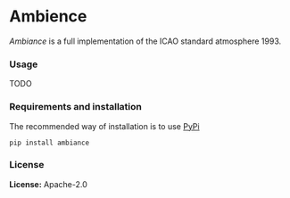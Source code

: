 # Ambience

*Ambiance* is a full implementation of the ICAO standard atmosphere 1993.

### Usage

TODO

### Requirements and installation

The recommended way of installation is to use [PyPi](https://pypi.org/project/ambiance/)

```
pip install ambiance
```

### License

**License:** Apache-2.0
